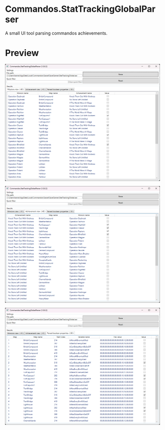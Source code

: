 # Commandos.StatTrackingGlobalParser

A small UI tool parsing commandos achievements.

# Preview

![Preview](Images/Preview.png)

![Preview](Images/Preview1.png)

![Preview](Images/Preview2.png)